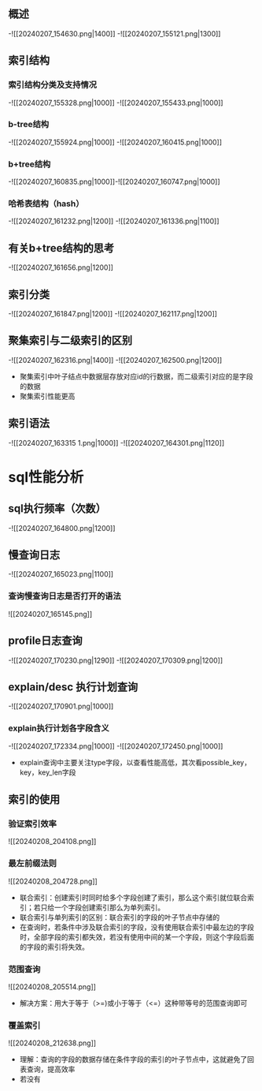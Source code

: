 ## 概述
-![[20240207_154630.png|1400]]
-![[20240207_155121.png|1300]]
## 索引结构
### 索引结构分类及支持情况
-![[20240207_155328.png|1000]]
-![[20240207_155433.png|1000]]
### b-tree结构
-![[20240207_155924.png|1000]]
-![[20240207_160415.png|1000]]
### b+tree结构
-![[20240207_160835.png|1000]]-![[20240207_160747.png|1000]]
### 哈希表结构（hash）
-![[20240207_161232.png|1200]]
-![[20240207_161336.png|1100]]
## 有关b+tree结构的思考
-![[20240207_161656.png|1200]]
## 索引分类
-![[20240207_161847.png|1200]]
-![[20240207_162117.png|1200]]
## 聚集索引与二级索引的区别
-![[20240207_162316.png|1400]]
-![[20240207_162500.png|1200]]
- 聚集索引中叶子结点中数据层存放对应id的行数据，而二级索引对应的是字段的数据
- 聚集索引性能更高
## 索引语法
-![[20240207_163315 1.png|1000]]
-![[20240207_164301.png|1120]]
# sql性能分析
## sql执行频率（次数）
-![[20240207_164800.png|1200]]
## 慢查询日志
-![[20240207_165023.png|1100]]
### 查询慢查询日志是否打开的语法
![[20240207_165145.png]]
## profile日志查询
-![[20240207_170230.png|1290]]
-![[20240207_170309.png|1200]]
## explain/desc 执行计划查询
-![[20240207_170901.png|1000]]
### explain执行计划各字段含义
-![[20240207_172334.png|1000]]
-![[20240207_172450.png|1000]]
- explain查询中主要关注type字段，以查看性能高低，其次看possible_key，key，key_len字段
## 索引的使用
### 验证索引效率
![[20240208_204108.png]]
### 最左前缀法则
![[20240208_204728.png]]
- 联合索引：创建索引时同时给多个字段创建了索引，那么这个索引就位联合索引；若只给一个字段创建索引那么为单列索引。
- 联合索引与单列索引的区别：联合索引的字段的叶子节点中存储的
- 在查询时，若条件中涉及联合索引的字段，没有使用联合索引中最左边的字段时，全部字段的索引都失效，若没有使用中间的某一个字段，则这个字段后面的字段的索引将失效。
### 范围查询
![[20240208_205514.png]]
- 解决方案：用大于等于（>=)或小于等于（<=）这种带等号的范围查询即可
### 覆盖索引
![[20240208_212638.png]]
- 理解：查询的字段的数据存储在条件字段的索引的叶子节点中，这就避免了回表查询，提高效率
- 若没有
